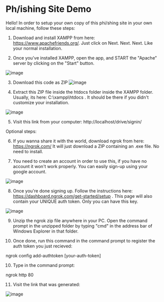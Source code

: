# Ph/ishing Site Demo

Hello! In order to setup your own copy of this phi/shing site in your own local machine, follow these steps:

1. Download and install XAMPP from here: https://www.apachefriends.org/. Just click on Next. Next. Next. Like your normal installation.

2. Once you've installed XAMPP, open the app, and START the "Apache" server by clicking on the "Start" button.

![image](https://user-images.githubusercontent.com/38313687/199954258-eeb03656-aeb2-4d4b-a403-13f7eb5a21a2.png)

3. Download this code as ZIP ![image](https://user-images.githubusercontent.com/38313687/199954703-4cfd8076-341e-4709-ba75-ba84c51147e3.png)

4. Extract this ZIP file inside the htdocs folder inside the XAMPP folder. Usually, its here: C:\xampp\htdocs . It should be there if you didn't customize your installation.

![image](https://user-images.githubusercontent.com/38313687/199955353-5776c334-217f-4cc8-98a9-ed982501fcf6.png)

5. Visit this link from your computer: http://localhost/drive/signin/

Optional steps:

6. If you wanna share it with the world, download ngrok from here: https://ngrok.com/ It will just download a ZIP containing an .exe file. No need to install.

7. You need to create an account in order to use this, if you have no account it won't work properly. You can easily sign-up using your google account.

![image](https://user-images.githubusercontent.com/38313687/199956322-b40dc94a-3607-45a7-8875-28a74ef4735a.png)

8. Once you're done signing up. Follow the instructions here: https://dashboard.ngrok.com/get-started/setup . 
This page will also contain your UNIQUE auth token. Only you can have this key.

![image](https://user-images.githubusercontent.com/38313687/199956710-a757e033-637d-4387-96c6-7b132785ec7a.png)

9. Unzip the ngrok zip file anywhere in your PC. 
Open the command prompt in the unzipped folder by typing "cmd" in the address bar of Windows Explorer in that folder.

9. Once done, run this command in the command prompt to register the auth token you just recieved: 

ngrok config add-authtoken [your-auth-token]

10. Type in the command prompt:

ngrok http 80

11. Visit the link that was generated:

![image](https://user-images.githubusercontent.com/38313687/199957759-9418aef8-7a79-4083-bc3b-3e12eb854384.png)





